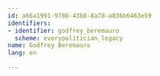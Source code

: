 ```yaml
---
id: a66a1991-9786-43b8-8a78-a836b6463e59
identifiers:
- identifier: godfrey_beremauro
  scheme: everypolitician_legacy
name: Godfrey Beremauro
lang: en

---
```

